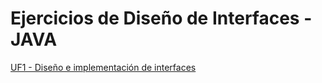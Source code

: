 # Ejercicios de Diseño de Interfaces - JAVA


[UF1 - Diseño e implementación de interfaces](Ejercicios/README.md)